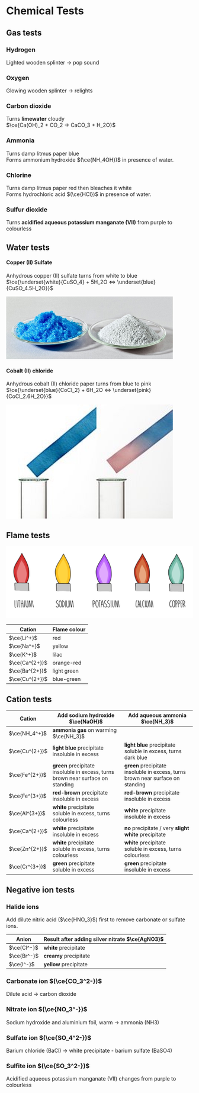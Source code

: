 # Chemical Tests

## Gas tests

### Hydrogen

Lighted wooden splinter → pop sound

### Oxygen

Glowing wooden splinter → relights

### Carbon dioxide

Turns **limewater** cloudy \
$\ce{Ca(OH)_2 + CO_2 -> CaCO_3 + H_2O}$

### Ammonia

Turns damp litmus paper blue \
Forms ammonium hydroxide $(\ce{NH_4OH})$ in presence of water.

### Chlorine

Turns damp litmus paper red then bleaches it white \
Forms hydrochloric acid $(\ce{HCl})$ in presence of water.

### Sulfur dioxide

Turns **acidified aqueous potassium manganate (VII)** from purple to colourless

## Water tests

#### Copper (II) Sulfate

Anhydrous copper (II) sulfate turns from white to blue \
$\ce{\underset{white}{CuSO_4} + 5H_2O <=> \underset{blue}{CuSO_4.5H_2O}}$

![Anhydrous and hydrated copper (II) sulfate](images/copper-2-sulfate.png)

#### Cobalt (II) chloride

Anhydrous cobalt (II) chloride paper turns from blue to pink \
$\ce{\underset{blue}{CoCl_2} + 6H_2O <=> \underset{pink}{CoCl_2.6H_2O}}$

![Anhydrous and hydrated cobalt (II) chloride paper](images/cobalt-2-chloride.jpeg)

## Flame tests

![image-4.png](images/flame-test.png)

| Cation         | Flame colour |
| -------------- | ------------ |
| $\ce{Li^+}$    | red          |
| $\ce{Na^+}$    | yellow       |
| $\ce{K^+}$     | lilac        |
| $\ce{Ca^{2+}}$ | orange-red   |
| $\ce{Ba^{2+}}$ | light green  |
| $\ce{Cu^{2+}}$ | blue-green   |

## Cation tests

| Cation         | Add sodium hydroxide $\ce{NaOH}$                                                     | Add aqueous ammonia $\ce{NH_3}$                                                      |
| -------------- | ------------------------------------------------------------------------------------ | ------------------------------------------------------------------------------------ |
| $\ce{NH_4^+}$  | **ammonia gas** on warming $\ce{NH_3}$                                               |                                                                                      |
| $\ce{Cu^{2+}}$ | **light blue** precipitate <br> insoluble in excess                                  | **light blue** precipitate <br> soluble in excess, turns dark blue                   |
| $\ce{Fe^{2+}}$ | **green** precipitate <br> insoluble in excess, turns brown near surface on standing | **green** precipitate <br> insoluble in excess, turns brown near surface on standing |
| $\ce{Fe^{3+}}$ | **red-brown** precipitate <br> insoluble in excess                                   | **red-brown** precipitate <br> insoluble in excess                                   |
| $\ce{Al^{3+}}$ | **white** precipitate <br> soluble in excess, turns colourless                       | **white** precipitate <br> insoluble in excess                                       |
| $\ce{Ca^{2+}}$ | **white** precipitate <br> insoluble in excess                                       | **no** precipitate / very **slight white** precipitate                               |
| $\ce{Zn^{2+}}$ | **white** precipitate <br> soluble in excess, turns colourless                       | **white** precipitate <br> soluble in excess, turns colourless                       |
| $\ce{Cr^{3+}}$ | **green** precipitate <br> soluble in excess                                         | **green** precipitate <br> insoluble in excess                                       |

## Negative ion tests

### Halide ions

Add dilute nitric acid ($\ce{HNO_3}$) first to remove carbonate or sulfate ions.

| Anion       | Result after adding silver nitrate $\ce{AgNO3}$ |
| ----------- | ----------------------------------------------- |
| $\ce{Cl^-}$ | **white** precipitate                           |
| $\ce{Br^-}$ | **creamy** precipitate                          |
| $\ce{I^-}$  | **yellow** precipitate                          |

### Carbonate ion $(\ce{CO_3^2-})$

Dilute acid → carbon dioxide

### Nitrate ion $(\ce{NO_3^-})$
Sodium hydroxide and aluminium foil, warm → ammonia (NH3)

### Sulfate ion $(\ce{SO_4^2-})$

Barium chloride (BaCl) → white precipitate - barium sulfate (BaSO4)

### Sulfite ion $(\ce{SO_3^2-})$

Acidified aqueous potassium manganate (VII) changes from purple to colourless
